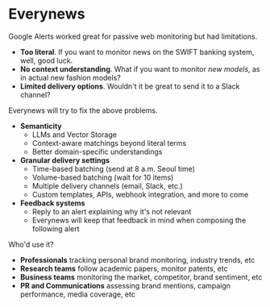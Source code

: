# Everynews

Google Alerts worked great for passive web monitoring but had limitations.

- **Too literal**. If you want to monitor news on the SWIFT banking system, well, good luck.
- **No context understanding**. What if you want to monitor *new models*, as in actual new fashion models?
- **Limited delivery options**. Wouldn't it be great to send it to a Slack channel?

Everynews will try to fix the above problems.

- **Semanticity**
  - LLMs and Vector Storage
  - Context-aware matchings beyond literal terms
  - Better domain-specific understandings
- **Granular delivery settings**
  - Time-based batching (send at 8 a.m. Seoul time)
  - Volume-based batching (wait for 10 items)
  - Multiple delivery channels (email, Slack, etc.)
  - Custom templates, APIs, webhook integration, and more to come
- **Feedback systems**
  - Reply to an alert explaining why it's not relevant
  - Everynews will keep that feedback in mind when composing the following alert

Who'd use it?

- **Professionals** tracking personal brand monitoring, industry trends, etc
- **Research teams** follow academic papers, monitor patents, etc
- **Business teams** monitoring the market, competitor, brand sentiment, etc
- **PR and Communications** assessing brand mentions, campaign performance, media coverage, etc

